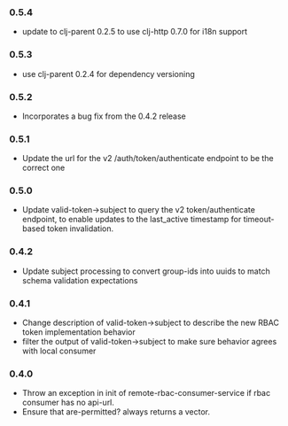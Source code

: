 ### 0.5.4
  * update to clj-parent 0.2.5 to use clj-http 0.7.0 for i18n support
### 0.5.3
  * use clj-parent 0.2.4 for dependency versioning
### 0.5.2
  * Incorporates a bug fix from the 0.4.2 release
### 0.5.1
  * Update the url for the v2 /auth/token/authenticate endpoint to be the correct one
### 0.5.0
  * Update valid-token->subject to query the v2 token/authenticate endpoint, to
    enable updates to the last_active timestamp for timeout-based token
    invalidation.
### 0.4.2
  * Update subject processing to convert group-ids into uuids to match schema validation expectations
### 0.4.1
  * Change description of valid-token->subject to describe the new RBAC token implementation behavior
  * filter the output of valid-token->subject to make sure behavior agrees with local consumer
### 0.4.0
  * Throw an exception in init of remote-rbac-consumer-service if rbac consumer has no api-url.
  * Ensure that are-permitted? always returns a vector.
